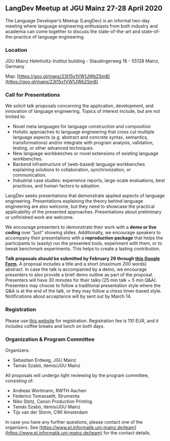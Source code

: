 ## LangDev Meetup at JGU Mainz 27-28 April 2020

The Language Developer’s Meetup (LangDev) is an informal two-day meeting where language engineering enthusiasts from both industry and academia can come together to discuss the state-of-the-art and state-of-the-practice of language engineering. 

### Location

JGU Mainz Helmholtz-Institut building - Staudingerweg 18 - 55128 Mainz, Germany

Map: [https://goo.gl/maps/23t15x1VW1JWb2Sm8](https://goo.gl/maps/23t15x1VW1JWb2Sm8)

### Call for Presentations

We solicit talk proposals concerning the application, development, and innovation of language engineering. Topics of interest include, but are not limited to:
* Novel meta languages for language construction and composition
* Holistic approaches to language engineering that cross cut multiple language aspects (e.g. abstract and concrete syntax, semantics, transformations) and/or integrate with program analysis, validation, testing, or other advanced techniques. 
* New language workbenches or novel extensions of existing language workbenches.
* Backend infrastructure of (web-based) language workbenches explaining solutions to collaboration, synchronization, or communication. 
* Industrial case studies: experience reports, large-scale evaluations, best practices, and human factors to adoption. 

LangDev seeks presentations that demonstrate applied aspects of language engineering. Presentations explaining the theory behind language engineering are also welcome, but they need to showcase the practical applicability of the presented approaches. Presentations about preliminary or unfinished work are welcome.  

We encourage presenters to demonstrate their work with a **demo or live coding** over “just” showing slides. Additionally, we encourage speakers to accompany their presentations with a **reproduction package** that helps the participants to (easily) run the presented tools, experiment with them, or to tweak benchmark experiments. This helps to create a lasting contribution. 

**Talk proposals should be submitted by February 29 through [this Google Form](https://forms.gle/snX7orjhXm1cKWcd7).** A proposal includes a title and a short (maximum 200 words) abstract. In case the talk is accompanied by a demo, we encourage presenters to also provide a brief demo outline as part of the proposal. Presenters will have 30 minutes for their talks (25 min talk + 5 min Q&A). Presenters may choose to follow a traditional presentation style where the Q&A is at the end of the talk, or they may follow a chess timer-based style. Notifications about acceptance will by sent out by March 14. 

### Registration

Please use [this website](https://converia.uni-mainz.de/frontend/index.php?sub=92) for registration. 
Registration fee is 110 EUR, and it includes coffee breaks and lunch on both days.

### Organization & Program Committee

Organizers:
* Sebastian Erdweg, JGU Mainz
* Tamás Szabó, itemis/JGU Mainz

All proposals will undergo light reviewing by the program committee, consisting of:
* Andreas Wortmann, RWTH Aachen
* Federico Tomassetti, Strumenta
* Niko Stotz, Canon Production Printing
* Tamás Szabó, itemis/JGU Mainz
* Tijs van der Storm, CWI Amsterdam

In case you have any further questions, please contact one of the organizers. See [https://www.pl.informatik.uni-mainz.de/team](https://www.pl.informatik.uni-mainz.de/team) for the contact details. 


